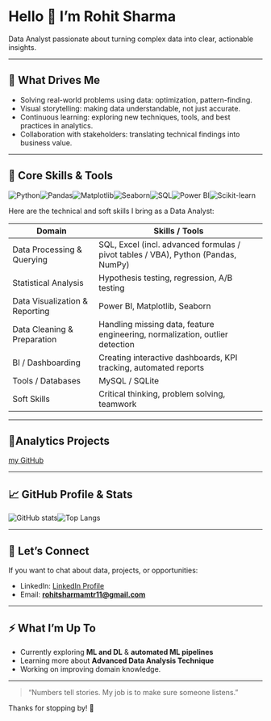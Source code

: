 # Hello 👋 I’m Rohit Sharma

Data Analyst passionate about turning complex data into clear, actionable insights.

---

## 🎯 What Drives Me

- Solving real-world problems using data: optimization, pattern-finding.  
- Visual storytelling: making data understandable, not just accurate.  
- Continuous learning: exploring new techniques, tools, and best practices in analytics.  
- Collaboration with stakeholders: translating technical findings into business value.

---

## 🔧 Core Skills & Tools
<!-- Python -->
![Python](https://img.shields.io/badge/Python-3776AB?style=for-the-badge&logo=python&logoColor=white)<!-- Pandas -->![Pandas](https://img.shields.io/badge/Pandas-150458?style=for-the-badge&logo=pandas&logoColor=white)<!-- Matplotlib -->![Matplotlib](https://img.shields.io/badge/Matplotlib-11557c?style=for-the-badge&logo=plotly&logoColor=white)<!-- Seaborn -->![Seaborn](https://img.shields.io/badge/Seaborn-4c8cbf?style=for-the-badge&logoColor=white)<!-- SQL -->![SQL](https://img.shields.io/badge/SQL-336791?style=for-the-badge&logo=postgresql&logoColor=white)<!-- Power BI -->![Power BI](https://img.shields.io/badge/PowerBI-F2C811?style=for-the-badge&logo=powerbi&logoColor=black)<!-- Scikit-learn -->![Scikit-learn](https://img.shields.io/badge/Scikit--Learn-F7931E?style=for-the-badge&logo=scikit-learn&logoColor=white)


Here are the technical and soft skills I bring as a Data Analyst:

| Domain                 | Skills / Tools                                                                 |
|------------------------|--------------------------------------------------------------------------------|
| Data Processing & Querying | SQL, Excel (incl. advanced formulas / pivot tables / VBA), Python (Pandas, NumPy) |
| Statistical Analysis     | Hypothesis testing, regression, A/B testing                                   |
| Data Visualization & Reporting | Power BI, Matplotlib, Seaborn                                  |
| Data Cleaning & Preparation | Handling missing data, feature engineering, normalization, outlier detection |
| BI / Dashboarding        | Creating interactive dashboards, KPI tracking, automated reports             |
| Tools / Databases        | MySQL / SQLite                               |
| Soft Skills              | Critical thinking, problem solving, teamwork |

---

## 🧪Analytics Projects

[my GitHub](https://github.com/Rohitsharma-11?tab=repositories)

---

## 📈 GitHub Profile & Stats

![GitHub stats](https://github-readme-stats.vercel.app/api?username=Rohitsharma-11&show_icons=true&theme=radical)![Top Langs](https://github-readme-stats.vercel.app/api/top-langs/?username=Rohitsharma-11&layout=compact)




---

## 🤝 Let’s Connect

If you want to chat about data, projects, or opportunities:

- LinkedIn: [LinkedIn Profile](https://www.linkedin.com/in/rohit-sharma-61056737a/)  
- Email: **rohitsharmamtr11@gmail.com**  

---

## ⚡ What I’m Up To

- Currently exploring **ML and DL** & **automated ML pipelines**  
- Learning more about **Advanced Data Analysis Technique** 
- Working on improving domain knowledge.  

---

> “Numbers tell stories. My job is to make sure someone listens.”  

Thanks for stopping by! 🙏  
